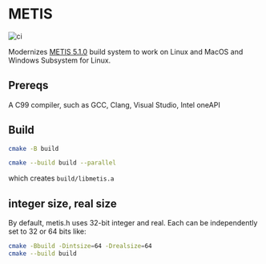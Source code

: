# METIS

![ci](https://github.com/scivision/METIS/workflows/ci/badge.svg)

Modernizes
[METIS 5.1.0](http://glaros.dtc.umn.edu/gkhome/metis/metis/download)
build system to work on Linux and MacOS and Windows Subsystem for Linux.

## Prereqs

A C99 compiler, such as GCC, Clang, Visual Studio, Intel oneAPI

## Build

```sh
cmake -B build

cmake --build build --parallel
```

which creates `build/libmetis.a`

## integer size, real size

By default, metis.h uses 32-bit integer and real. Each can be independently set to 32 or 64 bits like:

```sh
cmake -Bbuild -Dintsize=64 -Drealsize=64
cmake --build build
```
